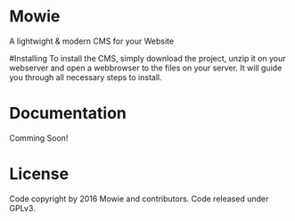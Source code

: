 # Mowie
A lightwight &amp; modern CMS for your Website

#Installing
To install the CMS, simply download the project, unzip it on your webserver and open a webbrowser to the files on your server. It will guide you through all necessary steps to install.

# Documentation
Comming Soon!

# License
Code copyright by 2016 Mowie and contributors. Code released under GPLv3.
